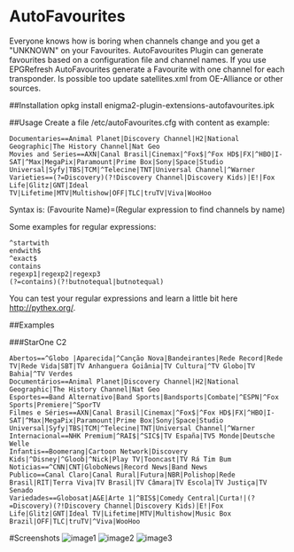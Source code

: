 # AutoFavourites
Everyone knows how is boring when channels change and you get a "UNKNOWN" on your Favourites.
AutoFavourites Plugin can generate favourites based on a configuration file and channel names.
If you use EPGRefresh AutoFavourites generate a Favourite with one channel for each transponder.
Is possible too update satellites.xml from OE-Alliance or other sources.

##Installation
opkg install enigma2-plugin-extensions-autofavourites.ipk

##Usage
Create a file /etc/autoFavourites.cfg with content as example:
```
Documentaries==Animal Planet|Discovery Channel|H2|National Geographic|The History Channel|Nat Geo
Movies and Series==AXN|Canal Brasil|Cinemax|^Fox$|^Fox HD$|FX|^HBO|I-SAT|^Max|MegaPix|Paramount|Prime Box|Sony|Space|Studio Universal|Syfy|TBS|TCM|^Telecine|TNT|Universal Channel|^Warner
Varieties==(?=Discovery)(?!Discovery Channel|Discovery Kids)|E!|Fox Life|Glitz|GNT|Ideal TV|Lifetime|MTV|Multishow|OFF|TLC|truTV|Viva|WooHoo
```

Syntax is:
(Favourite Name)=(Regular expression to find channels by name)

Some examples for regular expressions:
```
^startwith
endwith$
^exact$
contains
regexp1|regexp2|regexp3
(?=contains)(?!butnotequal|butnotequal)
```

You can test your regular expressions and learn a little bit here http://pythex.org/.

##Examples

###StarOne C2
```
Abertos==^Globo |Aparecida|^Canção Nova|Bandeirantes|Rede Record|Rede TV|Rede Vida|SBT|TV Anhanguera Goiânia|TV Cultura|^TV Globo|TV Bahia|^TV Verdes
Documentários==Animal Planet|Discovery Channel|H2|National Geographic|The History Channel|Nat Geo
Esportes==Band Alternativo|Band Sports|Bandsports|Combate|^ESPN|^Fox Sports|Premiere|^SporTV
Filmes e Séries==AXN|Canal Brasil|Cinemax|^Fox$|^Fox HD$|FX|^HBO|I-SAT|^Max|MegaPix|Paramount|Prime Box|Sony|Space|Studio Universal|Syfy|TBS|TCM|^Telecine|TNT|Universal Channel|^Warner
Internacional==NHK Premium|^RAI$|^SIC$|TV España|TV5 Monde|Deutsche Welle
Infantis==Boomerang|Cartoon Network|Discovery Kids|^Disney|^Gloob|^Nick|Play TV|Tooncast|TV Rá Tim Bum
Noticias==^CNN|CNT|GloboNews|Record News|Band News
Publico==Canal Claro|Canal Rural|Futura|NBR|Polishop|Rede Brasil|RIT|Terra Viva|TV Brasil|TV Câmara|TV Escola|TV Justiça|TV Senado
Variedades==Globosat|A&E|Arte 1|^BIS$|Comedy Central|Curta!|(?=Discovery)(?!Discovery Channel|Discovery Kids)|E!|Fox Life|Glitz|GNT|Ideal TV|Lifetime|MTV|Multishow|Music Box Brazil|OFF|TLC|truTV|^Viva|WooHoo
```

#Screenshots
![image1](https://raw.githubusercontent.com/lazaronixon/autofavourites/master/screenshots/image1.jpg)
![image2](https://raw.githubusercontent.com/lazaronixon/autofavourites/master/screenshots/image2.jpg)
![image3](https://raw.githubusercontent.com/lazaronixon/autofavourites/master/screenshots/image3.jpg)
